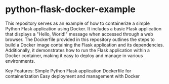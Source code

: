 # python-flask-docker-example
This repository serves as an example of how to containerize a simple Python Flask application using Docker. It includes a basic Flask application that displays a "Hello, World!" message when accessed through a web browser. 
The Dockerfile provided in this repository outlines the steps to build a Docker image containing the Flask application and its dependencies. 
Additionally, it demonstrates how to run the Flask application within a Docker container, making it easy to deploy and manage in various environments.

Key Features:
Simple Python Flask application
Dockerfile for containerization
Easy deployment and management with Docker

